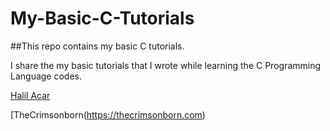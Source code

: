 # My-Basic-C-Tutorials
##This repo contains my basic C tutorials.

I share the my basic tutorials that I wrote while learning the C Programming Language codes.

[Halil Acar](https://halilacar.com)

[TheCrimsonborn(https://thecrimsonborn.com)
